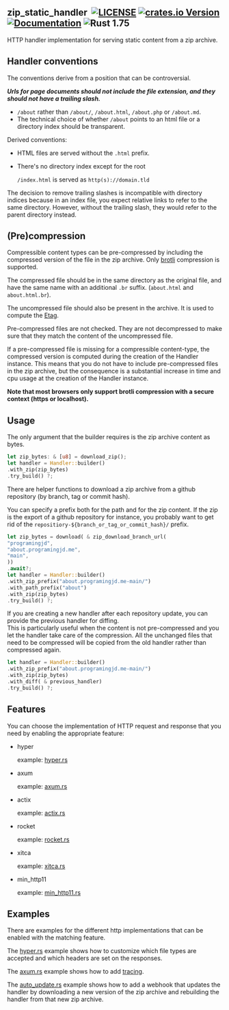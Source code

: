 ## zip_static_handler &nbsp;[![LICENSE](https://img.shields.io/badge/license-MIT-blue.svg)](LICENSE) [![crates.io Version](https://img.shields.io/crates/v/zip_static_handler.svg)](https://crates.io/crates/zip_static_handler) [![Documentation](https://docs.rs/zip_static_handler/badge.svg)](https://docs.rs/zip_static_handler) ![Rust 1.75](https://img.shields.io/badge/rustc-1.75-ab6000.svg)

HTTP handler implementation for serving static content from a zip archive.

## Handler conventions

The conventions derive from a position that can be controversial.

***Urls for page documents should not include the file extension, and they should not have a trailing slash.***

- `/about` rather than `/about/`, `/about.html`, `/about.php` or `/about.md`.
- The technical choice of whether `/about` points to an html file or a directory index should be transparent.

Derived conventions:

- HTML files are served without the `.html` prefix.


- There's no directory index except for the root

  `/index.html` is served as `http(s)://domain.tld`

The decision to remove trailing slashes is incompatible with directory indices because in an index file, you expect
relative links to refer to the same directory. However, without the trailing slash, they would refer to the parent
directory instead.

## (Pre)compression

Compressible content types can be pre-compressed by including the compressed version of the file in the zip archive.
Only [brotli](https://caniuse.com/brotli) compression is supported.

The compressed file should be in the same directory as the original file, and have the same name with an
additional `.br` suffix. (`about.html` and `about.html.br`).

The uncompressed file should also be present in the archive. It is used to compute
the [Etag](https://developer.mozilla.org/en-US/docs/Web/HTTP/Headers/ETag).

Pre-compressed files are not checked. They are not decompressed to make sure that they match the content of the
uncompressed file.

If a pre-compressed file is missing for a compressible content-type, the compressed version is computed during the
creation of the Handler instance. This means that you do not have to include pre-compressed files in the zip archive,
but the consequence is a substantial increase in time and cpu usage at the creation of the Handler instance.

**Note that most browsers only support brotli compression with a secure context (https or localhost).**

## Usage

The only argument that the builder requires is the zip archive content as bytes.

```rust
let zip_bytes: & [u8] = download_zip();
let handler = Handler::builder()
.with_zip(zip_bytes)
.try_build() ?;
```

There are helper functions to download a zip archive from a github repository (by branch, tag or commit hash).

You can specify a prefix both for the path and for the zip content. If the zip is the export of a github repository for
instance, you probably want to get rid of the `repositiory-${branch_or_tag_or_commit_hash}/` prefix.

```rust
let zip_bytes = download( & zip_download_branch_url(
"programingjd",
"about.programingjd.me",
"main",
))
.await?;
let handler = Handler::builder()
.with_zip_prefix("about.programingjd.me-main/")
.with_path_prefix("about")
.with_zip(zip_bytes)
.try_build() ?;
```

If you are creating a new handler after each repository update, you can provide the previous handler for diffing.
<br>This is particularly useful when the content is not pre-compressed and you let the handler take care of the
compression.
All the unchanged files that need to be compressed will be copied from the old handler rather than compressed again.

```rust
let handler = Handler::builder()
.with_zip_prefix("about.programingjd.me-main/")
.with_zip(zip_bytes)
.with_diff( & previous_handler)
.try_build() ?;
```

## Features

You can choose the implementation of HTTP request and response that you need by enabling the appropriate feature:

- hyper

  example: [hyper.rs](./examples/hyper.rs)


- axum

  example: [axum.rs](./examples/axum.rs)


- actix

  example: [actix.rs](./examples/actix.rs)


- rocket

  example: [rocket.rs](examples/rocket.rs)


- xitca

  example: [xitca.rs](examples/xitca.rs)


- min_http11

  example: [min_http11.rs](examples/min_http11.rs)

## Examples

There are examples for the different http implementations that can be enabled
with the matching feature.

The [hyper.rs](./examples/hyper.rs) example shows how to customize which file types are accepted and which headers are
set on the responses.

The [axum.rs](./examples/axum.rs) example shows how to add [tracing](https://github.com/tokio-rs/tracing).

The [auto_update.rs](./examples/auto_update.rs) example shows how to add a webhook that updates the handler by
downloading a new version of the zip archive and rebuilding the handler from that new zip archive.
